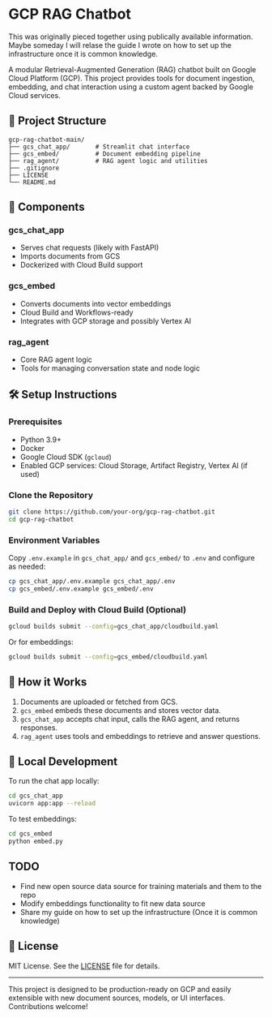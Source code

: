 # GCP RAG Chatbot

This was originally pieced together using publically available information. Maybe someday I will relase the guide I wrote on how to set up the infrastructure once it is common knowledge. 

A modular Retrieval-Augmented Generation (RAG) chatbot built on Google Cloud Platform (GCP). This project provides tools for document ingestion, embedding, and chat interaction using a custom agent backed by Google Cloud services.

## 🧱 Project Structure

```
gcp-rag-chatbot-main/
├── gcs_chat_app/       # Streamlit chat interface
├── gcs_embed/          # Document embedding pipeline
├── rag_agent/          # RAG agent logic and utilities
├── .gitignore
├── LICENSE
└── README.md
```

## 🚀 Components

### gcs_chat_app
- Serves chat requests (likely with FastAPI)
- Imports documents from GCS
- Dockerized with Cloud Build support

### gcs_embed
- Converts documents into vector embeddings
- Cloud Build and Workflows-ready
- Integrates with GCP storage and possibly Vertex AI

### rag_agent
- Core RAG agent logic
- Tools for managing conversation state and node logic

## 🛠️ Setup Instructions

### Prerequisites
- Python 3.9+
- Docker
- Google Cloud SDK (`gcloud`)
- Enabled GCP services: Cloud Storage, Artifact Registry, Vertex AI (if used)

### Clone the Repository
```bash
git clone https://github.com/your-org/gcp-rag-chatbot.git
cd gcp-rag-chatbot
```

### Environment Variables
Copy `.env.example` in `gcs_chat_app/` and `gcs_embed/` to `.env` and configure as needed:
```bash
cp gcs_chat_app/.env.example gcs_chat_app/.env
cp gcs_embed/.env.example gcs_embed/.env
```

### Build and Deploy with Cloud Build (Optional)
```bash
gcloud builds submit --config=gcs_chat_app/cloudbuild.yaml
```

Or for embeddings:
```bash
gcloud builds submit --config=gcs_embed/cloudbuild.yaml
```

## 🧠 How it Works
1. Documents are uploaded or fetched from GCS.
2. `gcs_embed` embeds these documents and stores vector data.
3. `gcs_chat_app` accepts chat input, calls the RAG agent, and returns responses.
4. `rag_agent` uses tools and embeddings to retrieve and answer questions.

## 🧪 Local Development
To run the chat app locally:
```bash
cd gcs_chat_app
uvicorn app:app --reload
```

To test embeddings:
```bash
cd gcs_embed
python embed.py
```

## TODO
- Find new open source data source for training materials and them to the repo
- Modify embeddings functionality to fit new data source
- Share my guide on how to set up the infrastructure (Once it is common knowledge)

## 📄 License
MIT License. See the [LICENSE](LICENSE) file for details.

---

This project is designed to be production-ready on GCP and easily extensible with new document sources, models, or UI interfaces. Contributions welcome!
